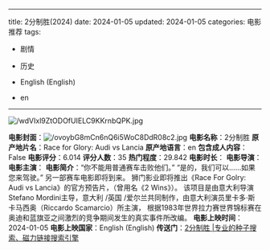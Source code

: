 
---
title: 2分制胜(2024)
date: 2024-01-05
updated: 2024-01-05
categories: 电影推荐
tags:

- 剧情
- 历史

- English (English)
- en
---

<img src="https://image.tmdb.org/t/p/original/wdVIxl9ZtODOfUIELC9KKrnbQPK.jpg" alt="/wdVIxl9ZtODOfUIELC9KKrnbQPK.jpg" title="/wdVIxl9ZtODOfUIELC9KKrnbQPK.jpg">

**电影封面**：<img src="https://image.tmdb.org/t/p/w200/ovoybG8mCn6nQ6i5WoC8DdR08c2.jpg" alt="/ovoybG8mCn6nQ6i5WoC8DdR08c2.jpg" title="/ovoybG8mCn6nQ6i5WoC8DdR08c2.jpg">
**电影名称**：2分制胜
**原产地片名**：Race for Glory: Audi vs Lancia
**原产地语言**：en
**包含成人内容**：False
**电影评分**：6.014
**评分人数**：35
**热门程度**：29.842
**电影时长**：
**电影导演**：
**电影主演**：
**电影简介**：“你不能用普通赛车击败他们。” “是的，我们可以……如果您来驾驶。” 另一部赛车电影即将到来。 狮门影业即将推出《Race For Golry: Audi vs Lancia》的官方预告片，（曾用名《2 Wins》）。 该项目是由意大利导演Stefano Mordini主导，意大利 /英国 /爱尔兰共同制作，由意大利演员里卡多·斯卡马西奥（Riccardo Scamarcio）所主演， 根据1983年世界拉力赛世界锦标赛在奥迪和蓝旗亚之间激烈的竞争期间发生的真实事件所改编。
**电影上映时间**：2024-01-05
**电影上映国家**：English (English)
**传送门**：[2分制胜 |专业的种子搜索、磁力链接搜索引擎](https://movie.amd794.com:2083/?search=Race%20for%20Glory%3A%20Audi%20vs%20Lancia&ordering=&mode=match_phrase&page_size=10&page=1)

